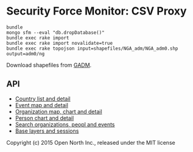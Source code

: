# Security Force Monitor: CSV Proxy

    bundle
    mongo sfm --eval "db.dropDatabase()"
    bundle exec rake import
    bundle exec rake import novalidate=true
    bundle exec rake topojson input=shapefiles/NGA_adm/NGA_adm0.shp output=adm0/ng

Download shapefiles from [GADM](http://www.gadm.org/country).

## API

* [Country list and detail](/docs/countries.md)
* [Event map and detail](/docs/events.md)
* [Organization map, chart and detail](/docs/organizations.md)
* [Person chart and detail](/docs/people.md)
* [Search organizations, peopl and events](/docs/search.md)
* [Base layers and sessions](/docs/miscellaneous.md)

Copyright (c) 2015 Open North Inc., released under the MIT license

